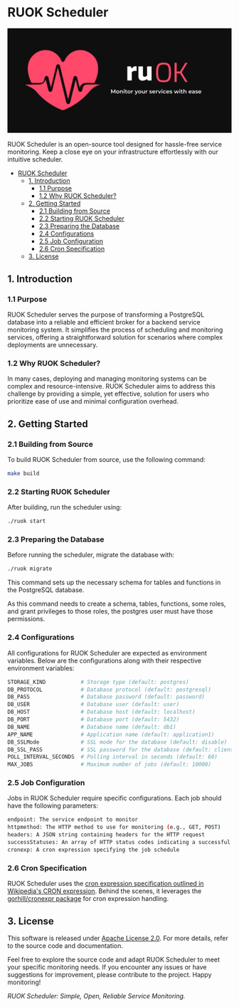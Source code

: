# RUOK Scheduler

<div align="center">
    <img  src="./assets/horizontal_logo.png" alt="RUOK Logo" />
</div>

RUOK Scheduler is an open-source tool designed for hassle-free service monitoring. Keep a close eye on your infrastructure effortlessly with our intuitive scheduler.

- [RUOK Scheduler](#ruok-scheduler)
  - [1. Introduction](#Introduction)
    - [1.1 Purpose](#purpose)
    - [1.2 Why RUOK Scheduler?](#why-ruok-scheduler)
  - [2. Getting Started](#getting-started)
    - [2.1 Building from Source](#building-from-source)
    - [2.2 Starting RUOK Scheduler](#starting-ruok-scheduler)
    - [2.3 Preparing the Database](#preparing-the-database)
    - [2.4 Configurations](#configurations)
    - [2.5 Job Configuration](#job-configuration)
    - [2.6 Cron Specification](#cron-specification)
  - [3. License](#license)

## 1. Introduction

### 1.1 Purpose

RUOK Scheduler serves the purpose of transforming a PostgreSQL database into a reliable and efficient broker for a backend service monitoring system. It simplifies the process of scheduling and monitoring services, offering a straightforward solution for scenarios where complex deployments are unnecessary.

### 1.2 Why RUOK Scheduler?

In many cases, deploying and managing monitoring systems can be complex and resource-intensive. RUOK Scheduler aims to address this challenge by providing a simple, yet effective, solution for users who prioritize ease of use and minimal configuration overhead.

## 2. Getting Started

### 2.1 Building from Source

To build RUOK Scheduler from source, use the following command:

```bash
make build
```

### 2.2 Starting RUOK Scheduler

After building, run the scheduler using:

```bash
./ruok start
```

### 2.3 Preparing the Database

Before running the scheduler, migrate the database with:

```bash
./ruok migrate
```

This command sets up the necessary schema for tables and functions in the PostgreSQL database.

As this command needs to create a schema, tables, functions, some roles, and grant privileges to those roles, the postgres user must have those permissions.

### 2.4 Configurations

All configurations for RUOK Scheduler are expected as environment variables. Below are the configurations along with their respective environment variables:

```bash
STORAGE_KIND           # Storage type (default: postgres)
DB_PROTOCOL            # Database protocol (default: postgresql)
DB_PASS                # Database password (default: password)
DB_USER                # Database user (default: user)
DB_HOST                # Database host (default: localhost)
DB_PORT                # Database port (default: 5432)
DB_NAME                # Database name (default: db1)
APP_NAME               # Application name (default: application1)
DB_SSLMode             # SSL mode for the database (default: disable)
DB_SSL_PASS            # SSL password for the database (default: clientpass)
POLL_INTERVAL_SECONDS  # Polling interval in seconds (default: 60)
MAX_JOBS               # Maximum number of jobs (default: 10000)
```

### 2.5 Job Configuration

Jobs in RUOK Scheduler require specific configurations. Each job should have the following parameters:

```bash
endpoint: The service endpoint to monitor
httpmethod: The HTTP method to use for monitoring (e.g., GET, POST)
headers: A JSON string containing headers for the HTTP request
successStatuses: An array of HTTP status codes indicating a successful response
cronexp: A cron expression specifying the job schedule
```

### 2.6 Cron Specification

RUOK Scheduler uses the [cron expression specification outlined in Wikipedia's CRON expression](https://en.wikipedia.org/wiki/Cron#CRON_expression). Behind the scenes, it leverages the [gorhill/cronexpr package](https://github.com/gorhill/cronexpr) for cron expression handling.

## 3. License

This software is released under [Apache License 2.0](./LICENSE.md). For more details, refer to the source code and documentation.

Feel free to explore the source code and adapt RUOK Scheduler to meet your specific monitoring needs. If you encounter any issues or have suggestions for improvement, please contribute to the project. Happy monitoring!

_RUOK Scheduler: Simple, Open, Reliable Service Monitoring._
